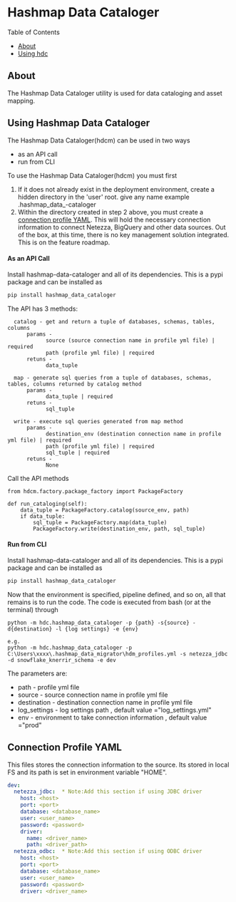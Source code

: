 <!---
Copyright © 2020 Hashmap, Inc

Licensed under the Apache License, Version 2.0 the \("License"\);
you may not use this file except in compliance with the License.
You may obtain a copy of the License at

    http://www.apache.org/licenses/LICENSE-2.0

Unless required by applicable law or agreed to in writing, software
distributed under the License is distributed on an "AS IS" BASIS,
WITHOUT WARRANTIES OR CONDITIONS OF ANY KIND, either express or implied.
See the License for the specific language governing permissions and
limitations under the License.
--->

# Hashmap Data Cataloger

Table of Contents

* [About](#about)
* [Using hdc](#using-hashmap-data-cataloger)

## About
The Hashmap Data Cataloger utility is used for data cataloging and asset mapping.

## Using Hashmap Data Cataloger
The Hashmap Data Cataloger(hdcm) can be used in two ways 
* as an API call
* run from CLI 


To use the Hashmap Data Cataloger(hdcm) you must first

1. If it does not already exist in the deployment environment, create a hidden directory in the 'user' root. give any name example .hashmap_data_-cataloger
2. Within the directory created in step 2 above, you must create a [connection profile YAML](connection-profile-yaml). This will hold the necessary connection information to connect Netezza, BigQuery and other data sources. Out of the box, at this time, there is no key management solution integrated. This is on the feature roadmap.


#### As an API Call
Install hashmap-data-cataloger and all of its dependencies. This is a pypi package and can be installed as

```bash
pip install hashmap_data_cataloger
```

The API has 3 methods:
```
  catalog - get and return a tuple of databases, schemas, tables, columns
      params -
            source (source connection name in profile yml file) | required
            path (profile yml file) | required
      retuns - 
            data_tuple

  map - generate sql queries from a tuple of databases, schemas, tables, columns returned by catalog method
      params - 
            data_tuple | required
      retuns - 
            sql_tuple

  write - execute sql queries generated from map method
      params - 
            destination_env (destination connection name in profile yml file) | required
            path (profile yml file) | required
            sql_tuple | required
      retuns - 
            None
```
Call the API methods
```
from hdcm.factory.package_factory import PackageFactory

def run_cataloging(self):
    data_tuple = PackageFactory.catalog(source_env, path)
    if data_tuple:
        sql_tuple = PackageFactory.map(data_tuple)
        PackageFactory.write(destination_env, path, sql_tuple)
```

#### Run from CLI
Install hashmap-data-cataloger and all of its dependencies. This is a pypi package and can be installed as
```bash
pip install hashmap_data_cataloger
```

Now that the environment is specified, pipeline defined, and so on, all that remains is to run the code. The code is executed from bash (or at the terminal) through

```
python -m hdc.hashmap_data_cataloger -p {path} -s{source} -d{destination} -l {log settings} -e {env}

e.g. 
python -m hdc.hashmap_data_cataloger -p C:\Users\xxxx\.hashmap_data_migrator\hdm_profiles.yml -s netezza_jdbc -d snowflake_knerrir_schema -e dev

```

The parameters are:

* path - profile yml file 
* source - source connection name in profile yml file
* destination - destination connection name in profile yml file
* log_settings - log settings path , default value ="log_settings.yml"
* env - environment to take connection information , default value ="prod"

## Connection Profile YAML

This files stores the connection information to the source.
Its stored in local FS and its path is set in environment variable "HOME".
```yaml
dev:
  netezza_jdbc:  * Note:Add this section if using JDBC driver
    host: <host>
    port: <port>
    database: <database_name>
    user: <user_name>
    password: <password>
    driver:
      name: <driver_name>
      path: <driver_path>
  netezza_odbc:  * Note:Add this section if using ODBC driver
    host: <host>
    port: <port>
    database: <database_name>
    user: <user_name>
    password: <password>
    driver: <driver_name>
```

